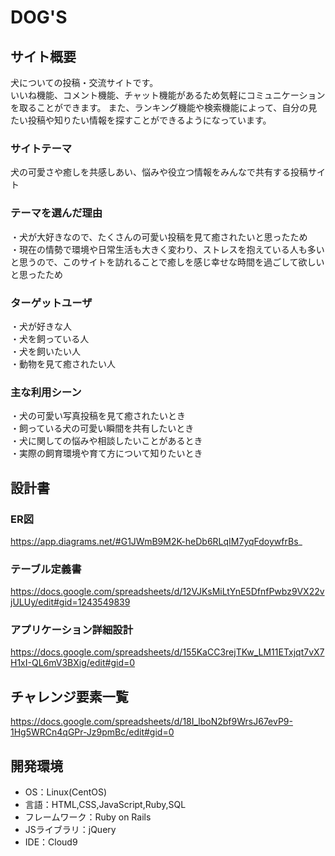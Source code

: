 # DOG'S

## サイト概要
犬についての投稿・交流サイトです。<br>
いいね機能、コメント機能、チャット機能があるため気軽にコミュニケーションを取ることができます。
また、ランキング機能や検索機能によって、自分の見たい投稿や知りたい情報を探すことができるようになっています。

### サイトテーマ
犬の可愛さや癒しを共感しあい、悩みや役立つ情報をみんなで共有する投稿サイト

### テーマを選んだ理由
・犬が大好きなので、たくさんの可愛い投稿を見て癒されたいと思ったため<br>
・現在の情勢で環境や日常生活も大きく変わり、ストレスを抱えている人も多いと思うので、このサイトを訪れることで癒しを感じ幸せな時間を過ごして欲しいと思ったため

### ターゲットユーザ
・犬が好きな人<br>
・犬を飼っている人<br>
・犬を飼いたい人<br>
・動物を見て癒されたい人

### 主な利用シーン
・犬の可愛い写真投稿を見て癒されたいとき<br>
・飼っている犬の可愛い瞬間を共有したいとき<br>
・犬に関しての悩みや相談したいことがあるとき<br>
・実際の飼育環境や育て方について知りたいとき

## 設計書
### ER図
https://app.diagrams.net/#G1JWmB9M2K-heDb6RLqIM7yqFdoywfrBs_

### テーブル定義書
https://docs.google.com/spreadsheets/d/12VJKsMiLtYnE5DfnfPwbz9VX22vjULUy/edit#gid=1243549839

### アプリケーション詳細設計
https://docs.google.com/spreadsheets/d/155KaCC3rejTKw_LM11ETxjqt7vX7H1xI-QL6mV3BXig/edit#gid=0

## チャレンジ要素一覧
<https://docs.google.com/spreadsheets/d/18I_lboN2bf9WrsJ67evP9-1Hg5WRCn4qGPr-Jz9pmBc/edit#gid=0>

## 開発環境
- OS：Linux(CentOS)
- 言語：HTML,CSS,JavaScript,Ruby,SQL
- フレームワーク：Ruby on Rails
- JSライブラリ：jQuery
- IDE：Cloud9

